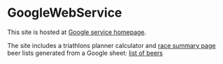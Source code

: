 # GoogleWebService

This site is hosted at [Google service homepage](http://taskerweb.co.uk/service/).

The site includes 
a triathlons planner calculator and [race summary page](http://taskerweb.co.uk/service/home/triathlons)
beer lists generated from a Google sheet: [list of beers](http://www.taskerweb.co.uk/service/home/beers)

